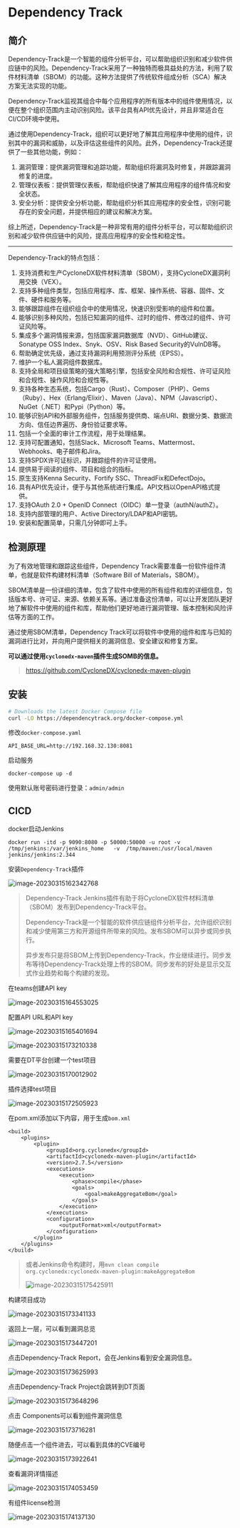 # Dependency Track

## 简介

Dependency-Track是一个智能的组件分析平台，可以帮助组织识别和减少软件供应链中的风险。Dependency-Track采用了一种独特而极具益处的方法，利用了软件材料清单（SBOM）的功能。这种方法提供了传统软件组成分析（SCA）解决方案无法实现的功能。

Dependency-Track监视其组合中每个应用程序的所有版本中的组件使用情况，以便在整个组织范围内主动识别风险。该平台具有API优先设计，并且非常适合在CI/CD环境中使用。

通过使用Dependency-Track，组织可以更好地了解其应用程序中使用的组件，识别其中的漏洞和威胁，以及评估这些组件的风险。此外，Dependency-Track还提供了一些其他功能，例如：

1. 漏洞管理：提供漏洞管理和追踪功能，帮助组织将漏洞及时修复，并跟踪漏洞修复的进度。
2. 管理仪表板：提供管理仪表板，帮助组织快速了解其应用程序的组件情况和安全状态。
3. 安全分析：提供安全分析功能，帮助组织分析其应用程序的安全性，识别可能存在的安全问题，并提供相应的建议和解决方案。

综上所述，Dependency-Track是一种非常有用的组件分析平台，可以帮助组织识别和减少软件供应链中的风险，提高应用程序的安全性和稳定性。

------

Dependency-Track的特点包括：

1. 支持消费和生产CycloneDX软件材料清单（SBOM），支持CycloneDX漏洞利用交换（VEX）。
2. 支持多种组件类型，包括应用程序、库、框架、操作系统、容器、固件、文件、硬件和服务等。
3. 能够跟踪组件在组织组合中的使用情况，快速识别受影响的组件和位置。
4. 能够识别多种风险，包括已知漏洞的组件、过时的组件、修改过的组件、许可证风险等。
5. 集成多个漏洞情报来源，包括国家漏洞数据库（NVD）、GitHub建议、Sonatype OSS Index、Snyk、OSV、Risk Based Security的VulnDB等。
6. 帮助确定优先级，通过支持漏洞利用预测评分系统（EPSS）。
7. 维护一个私人漏洞组件数据库。
8. 支持全局和项目级策略的强大策略引擎，包括安全风险和合规性、许可证风险和合规性、操作风险和合规性等。
9. 支持各种生态系统，包括Cargo（Rust）、Composer（PHP）、Gems（Ruby）、Hex（Erlang/Elixir）、Maven（Java）、NPM（Javascript）、NuGet（.NET）和Pypi（Python）等。
10. 能够识别API和外部服务组件，包括服务提供商、端点URI、数据分类、数据流方向、信任边界遍历、身份验证要求等。
11. 包括一个全面的审计工作流程，用于处理结果。
12. 支持可配置通知，包括Slack、Microsoft Teams、Mattermost、Webhooks、电子邮件和Jira。
13. 支持SPDX许可证标识，并跟踪组件的许可证使用。
14. 提供易于阅读的组件、项目和组合的指标。
15. 原生支持Kenna Security、Fortify SSC、ThreadFix和DefectDojo。
16. 具有API优先设计，便于与其他系统进行集成。API文档以OpenAPI格式提供。
17. 支持OAuth 2.0 + OpenID Connect（OIDC）单一登录（authN/authZ）。
18. 支持内部管理的用户、Active Directory/LDAP和API密钥。
19. 安装和配置简单，只需几分钟即可上手。

## 检测原理

为了有效地管理和跟踪这些组件，Dependency Track需要准备一份软件组件清单，也就是软件构建材料清单（Software Bill of Materials，SBOM）。

SBOM清单是一份详细的清单，包含了软件中使用的所有组件和库的详细信息，包括版本号、许可证、来源、依赖关系等。通过准备这份清单，可以让开发团队更好地了解软件中使用的组件和库，帮助他们更好地进行漏洞管理、版本控制和风险评估等方面的工作。

通过使用SBOM清单，Dependency Track可以将软件中使用的组件和库与已知的漏洞进行比对，并向用户提供相关的漏洞信息、安全建议和修复方案。

**可以通过使用`cyclonedx-maven`插件生成SOMB的信息。**

> https://github.com/CycloneDX/cyclonedx-maven-plugin

## 安装

```sh
# Downloads the latest Docker Compose file
curl -LO https://dependencytrack.org/docker-compose.yml
```

修改`docker-compose.yaml`

```
API_BASE_URL=http://192.168.32.130:8081
```

启动服务

```
docker-compose up -d
```

使用默认账号密码进行登录：`admin/admin`

## CICD

docker启动Jenkins

```
docker run -itd -p 9090:8080 -p 50000:50000 -u root -v /tmp/jenkins:/var/jenkins_home   -v  /tmp/maven:/usr/local/maven jenkins/jenkins:2.344
```

安装`Dependency-Track`插件

![image-20230315162342768](../../.gitbook/assets/image-20230315162342768.png)

> Dependency-Track Jenkins插件有助于将CycloneDX软件材料清单（SBOM）发布到Dependency-Track平台。
>
> Dependency-Track是一个智能的软件供应链组件分析平台，允许组织识别和减少使用第三方和开源组件所带来的风险。发布SBOM可以异步或同步执行。
>
> 异步发布只是将SBOM上传到Dependency-Track，作业继续进行。同步发布等待Dependency-Track处理上传的SBOM。同步发布的好处是显示交互式作业趋势和每个构建的发现。

在teams创建API key

![image-20230315164553025](../../.gitbook/assets/image-20230315164553025.png)

配置API URL和API key

![image-20230315165401694](../../.gitbook/assets/image-20230315165401694.png)

![image-20230315173210338](../../.gitbook/assets/image-20230315173210338.png)

需要在DT平台创建一个test项目

![image-20230315170012902](../../.gitbook/assets/image-20230315170012902.png)

插件选择test项目

![image-20230315172505923](../../.gitbook/assets/image-20230315172505923.png)

在pom.xml添加以下内容，用于生成`bom.xml`

```
<build>
    <plugins>
        <plugin>
            <groupId>org.cyclonedx</groupId>
            <artifactId>cyclonedx-maven-plugin</artifactId>
            <version>2.7.5</version>
            <executions>
                <execution>
                    <phase>compile</phase>
                    <goals>
                        <goal>makeAggregateBom</goal>
                    </goals>
                </execution>
            </executions>
            <configuration>
                <outputFormat>xml</outputFormat>
            </configuration>
        </plugin>
    </plugins>
</build>
```

> 或者Jenkins命令构建时，用`mvn clean compile org.cyclonedx:cyclonedx-maven-plugin:makeAggregateBom`
>
> ![image-20230315175425911](../../.gitbook/assets/image-20230315175425911.png)

构建项目成功

![image-20230315173341133](../../.gitbook/assets/image-20230315173341133.png)

返回上一层，可以看到漏洞总览

![image-20230315173447201](../../.gitbook/assets/image-20230315173447201.png)

点击Dependency-Track Report，会在Jenkins看到安全漏洞信息。

![image-20230315173625993](../../.gitbook/assets/image-20230315173625993.png)

点击Dependency-Track Project会跳转到DT页面

![image-20230315173648296](../../.gitbook/assets/image-20230315173648296.png)

点击 Components可以看到组件漏洞信息

![image-20230315173716281](../../.gitbook/assets/image-20230315173716281.png)

随便点击一个组件进去，可以看到具体的CVE编号

![image-20230315173922641](../../.gitbook/assets/image-20230315173922641.png)

查看漏洞详情描述

![image-20230315174053459](../../.gitbook/assets/image-20230315174053459.png)

有组件license检测

![image-20230315174137130](../../.gitbook/assets/image-20230315174137130.png)

